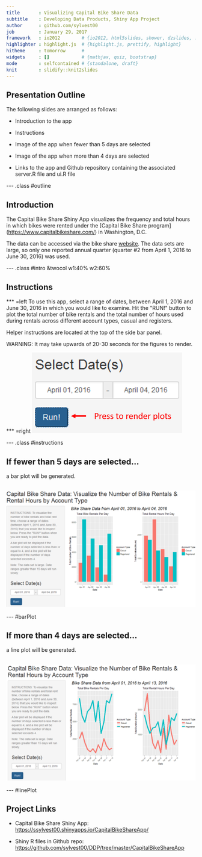 ```yaml
---
title       : Visualizing Capital Bike Share Data
subtitle    : Developing Data Products, Shiny App Project
author      : github.com/sylvest00
job         : January 29, 2017
framework   : io2012        # {io2012, html5slides, shower, dzslides, ...}
highlighter : highlight.js  # {highlight.js, prettify, highlight}
hitheme     : tomorrow      # 
widgets     : []            # {mathjax, quiz, bootstrap}
mode        : selfcontained # {standalone, draft}
knit        : slidify::knit2slides
---
```


<style>
.title-slide {
  background-color: #FFFFFF;
  h2{color: #FFFFFF;}
}
</style>

## Presentation Outline
The following slides are arranged as follows:

- Introduction to the app

- Instructions

- Image of the app when fewer than 5 days are selected

- Image of the app when more than 4 days are selected

- Links to the app and Github repository containing the associated
server.R file and ui.R file

--- .class #outline

## Introduction
The Capital Bike Share Shiny App visualizes the frequency and total hours in which bikes were rented under the [Capital Bike Share program] (https://www.capitalbikeshare.com/) in Washington, D.C.

The data can be accessed via the bike share [website](https://www.capitalbikeshare.com/system-data). The data sets are
large, so only one reported annual quarter (quarter #2 from April 1, 2016 to
June 30, 2016) was used.

--- .class #intro &twocol w1:40% w2:60%

## Instructions
*** =left
To use this app, select a range of dates, between April 1, 2016 and June 30, 2016
in which you would like to examine. Hit the "RUN!" button to plot the total
number of bike rentals and the total number of hours used during rentals across
different account types, casual and registers.

Helper instructions are located at the top of the side bar panel.

<span class = 'red'>WARNING: It may take upwards of 20-30 seconds for the figures to render.</span>

*** =right
<img width=400px src="run_button2.png"></img>

--- .class #instructions

## If fewer than 5 days are selected...
a bar plot will be generated.
<br/>
<br/>

<div style='text-align: center;'>
    <img width=600px src="app_bars.png"></img>
</div>

--- #barPlot

## If more than 4 days are selected...
a line plot will be generated.
<br/>
<br/>

<div style='text-align: center;'>
    <img width=600px src="app_lines.png"></img>
</div>

--- #linePlot

## Project Links

- Capital Bike Share Shiny App:<br/>
https://ssylvest00.shinyapps.io/CapitalBikeShareApp/

- Shiny R files in Github repo:<br/>
https://github.com/sylvest00/DDP/tree/master/CapitalBikeShareApp
